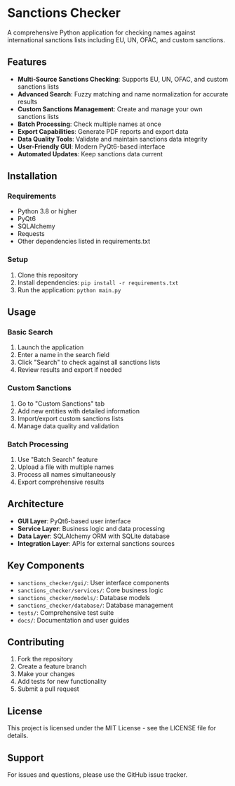 # Sanctions Checker

A comprehensive Python application for checking names against international sanctions lists including EU, UN, OFAC, and custom sanctions.

## Features

- **Multi-Source Sanctions Checking**: Supports EU, UN, OFAC, and custom sanctions lists
- **Advanced Search**: Fuzzy matching and name normalization for accurate results
- **Custom Sanctions Management**: Create and manage your own sanctions lists
- **Batch Processing**: Check multiple names at once
- **Export Capabilities**: Generate PDF reports and export data
- **Data Quality Tools**: Validate and maintain sanctions data integrity
- **User-Friendly GUI**: Modern PyQt6-based interface
- **Automated Updates**: Keep sanctions data current

## Installation

### Requirements
- Python 3.8 or higher
- PyQt6
- SQLAlchemy
- Requests
- Other dependencies listed in requirements.txt

### Setup
1. Clone this repository
2. Install dependencies: `pip install -r requirements.txt`
3. Run the application: `python main.py`

## Usage

### Basic Search
1. Launch the application
2. Enter a name in the search field
3. Click "Search" to check against all sanctions lists
4. Review results and export if needed

### Custom Sanctions
1. Go to "Custom Sanctions" tab
2. Add new entities with detailed information
3. Import/export custom sanctions lists
4. Manage data quality and validation

### Batch Processing
1. Use "Batch Search" feature
2. Upload a file with multiple names
3. Process all names simultaneously
4. Export comprehensive results

## Architecture

- **GUI Layer**: PyQt6-based user interface
- **Service Layer**: Business logic and data processing
- **Data Layer**: SQLAlchemy ORM with SQLite database
- **Integration Layer**: APIs for external sanctions sources

## Key Components

- `sanctions_checker/gui/`: User interface components
- `sanctions_checker/services/`: Core business logic
- `sanctions_checker/models/`: Database models
- `sanctions_checker/database/`: Database management
- `tests/`: Comprehensive test suite
- `docs/`: Documentation and user guides

## Contributing

1. Fork the repository
2. Create a feature branch
3. Make your changes
4. Add tests for new functionality
5. Submit a pull request

## License

This project is licensed under the MIT License - see the LICENSE file for details.

## Support

For issues and questions, please use the GitHub issue tracker.
